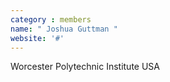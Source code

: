 ```yaml
---
category : members
name: " Joshua Guttman " 
website: '#'
---
```

Worcester Polytechnic Institute
USA

